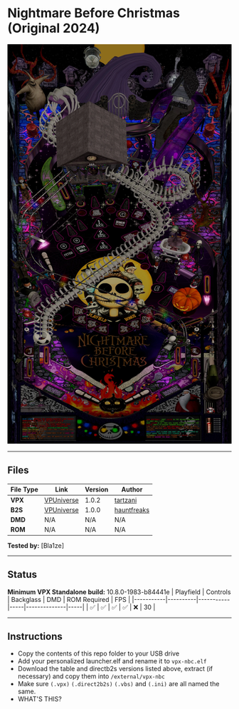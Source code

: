# Nightmare Before Christmas (Original 2024)

![Table Preview](../../images/vpx-nbc.png)

---

## Files
| File Type | Link | Version | Author | 
|-----------|--------|----------|--------------|
| **VPX** | [VPUniverse](https://vpuniverse.com/files/file/22643-nightmare-before-christmas2024/) | 1.0.2 | [tartzani](https://vpuniverse.com/profile/36680-tartzani/) |
| **B2S** | [VPUniverse](https://vpuniverse.com/files/file/22642-nightmare-before-christmas-original-2024-b2s-full-dmd/) | 1.0.0 |[hauntfreaks](https://vpuniverse.com/profile/5216-hauntfreaks//) |
| **DMD** | N/A | N/A | N/A |
| **ROM** | N/A | N/A | N/A |

**Tested by:** [Bla1ze]

---

## Status 
**Minimum VPX Standalone build:** 10.8.0-1983-b84441e
| Playfield | Controls | Backglass | DMD | ROM Required | FPS | 
|-----------|----------|-----------|-----|--------------|-----|
| :white_check_mark: | :white_check_mark: | :white_check_mark: | :white_check_mark: | :x: | 30 |

---

## Instructions

- Copy the contents of this repo folder to your USB drive
- Add your personalized launcher.elf and rename it to `vpx-nbc.elf`
- Download the table and directb2s versions listed above, extract (if necessary) and copy them into `/external/vpx-nbc`
- Make sure `(.vpx)` `(.direct2b2s)` `(.vbs)` and `(.ini)` are all named the same.
- WHAT'S THIS?